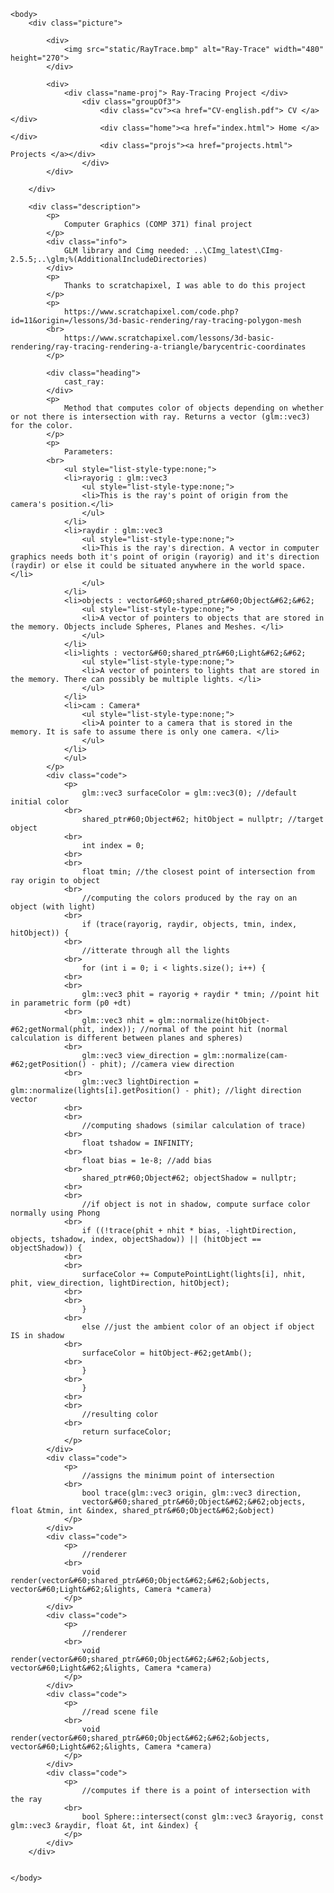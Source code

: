 
<html>
    <head>
        <meta charset="UTF-8">
        <title> RayTracer Project </title>
        <link rel="stylesheet" href="styles.css">
    </head>

    <body>
        <div class="picture">
        
            <div> 
                <img src="static/RayTrace.bmp" alt="Ray-Trace" width="480" height="270">
            </div>

            <div>
                <div class="name-proj"> Ray-Tracing Project </div>
                    <div class="groupOf3">
                        <div class="cv"><a href="CV-english.pdf"> CV </a></div>
                        <div class="home"><a href="index.html"> Home </a></div>
                        <div class="projs"><a href="projects.html"> Projects </a></div>
                    </div>
            </div>

        </div>

        <div class="description">
            <p>
                Computer Graphics (COMP 371) final project
            </p>
            <div class="info">
                GLM library and Cimg needed: ..\CImg_latest\CImg-2.5.5;..\glm;%(AdditionalIncludeDirectories)
            </div>
            <p>
                Thanks to scratchapixel, I was able to do this project
            </p>
            <p>
                https://www.scratchapixel.com/code.php?id=11&origin=/lessons/3d-basic-rendering/ray-tracing-polygon-mesh
            <br>
                https://www.scratchapixel.com/lessons/3d-basic-rendering/ray-tracing-rendering-a-triangle/barycentric-coordinates
            </p>

            <div class="heading">
                cast_ray:
            </div>
            <p>
                Method that computes color of objects depending on whether or not there is intersection with ray. Returns a vector (glm::vec3) for the color.
            </p>
            <p>
                Parameters:
            <br>
                <ul style="list-style-type:none;">
                <li>rayorig : glm::vec3
                    <ul style="list-style-type:none;">
                    <li>This is the ray's point of origin from the camera's position.</li>
                    </ul>
                </li>
                <li>raydir : glm::vec3
                    <ul style="list-style-type:none;">
                    <li>This is the ray's direction. A vector in computer graphics needs both it's point of origin (rayorig) and it's direction (raydir) or else it could be situated anywhere in the world space.</li>
                    </ul>
                </li>
                <li>objects : vector&#60;shared_ptr&#60;Object&#62;&#62;
                    <ul style="list-style-type:none;">
                    <li>A vector of pointers to objects that are stored in the memory. Objects include Spheres, Planes and Meshes. </li>
                    </ul>
                </li>
                <li>lights : vector&#60;shared_ptr&#60;Light&#62;&#62;
                    <ul style="list-style-type:none;">
                    <li>A vector of pointers to lights that are stored in the memory. There can possibly be multiple lights. </li>
                    </ul>
                </li>
                <li>cam : Camera* 
                    <ul style="list-style-type:none;">
                    <li>A pointer to a camera that is stored in the memory. It is safe to assume there is only one camera. </li>
                    </ul>
                </li>
                </ul>  
            </p>
            <div class="code">
                <p>
                    glm::vec3 surfaceColor = glm::vec3(0); //default initial color
	            <br>  
                    shared_ptr#60;Object#62; hitObject = nullptr; //target object
	            <br>
                    int index = 0;
                <br>
                <br>
	                float tmin; //the closest point of intersection from ray origin to object
                <br>
	                //computing the colors produced by the ray on an object (with light)
	            <br>    
                    if (trace(rayorig, raydir, objects, tmin, index, hitObject)) {
		        <br>    
                    //itterate through all the lights
		        <br>    
                    for (int i = 0; i < lights.size(); i++) {
                <br>
                <br>           
			        glm::vec3 phit = rayorig + raydir * tmin; //point hit in parametric form (p0 +dt)
			    <br>    
                    glm::vec3 nhit = glm::normalize(hitObject-#62;getNormal(phit, index)); //normal of the point hit (normal calculation is different between planes and spheres)
			    <br>    
                    glm::vec3 view_direction = glm::normalize(cam-#62;getPosition() - phit); //camera view direction
			    <br>    
                    glm::vec3 lightDirection = glm::normalize(lights[i].getPosition() - phit); //light direction vector
                <br>
                <br>
			        //computing shadows (similar calculation of trace)
			    <br>   
                    float tshadow = INFINITY;
                <br>
                    float bias = 1e-8; //add bias
			    <br>    
                    shared_ptr#60;Object#62; objectShadow = nullptr;
                <br>
                <br>
			        //if object is not in shadow, compute surface color normally using Phong
			    <br>    
                    if ((!trace(phit + nhit * bias, -lightDirection, objects, tshadow, index, objectShadow)) || (hitObject == objectShadow)) {
				<br>
                <br>
				    surfaceColor += ComputePointLight(lights[i], nhit, phit, view_direction, lightDirection, hitObject);
                <br>
                <br>
			        }
                <br>
                    else //just the ambient color of an object if object IS in shadow
				<br>    
                    surfaceColor = hitObject-#62;getAmb();
		        <br>    
                    }
	            <br>    
                    }
                <br>
                <br>
	                //resulting color
	            <br>    
                    return surfaceColor;
                </p>
            </div>
            <div class="code">
                <p>
                    //assigns the minimum point of intersection
                <br>
                    bool trace(glm::vec3 origin, glm::vec3 direction, 
	                vector&#60;shared_ptr&#60;Object&#62;&#62;objects, float &tmin, int &index, shared_ptr&#60;Object&#62;&object)
                </p>
            </div>
            <div class="code">
                <p>
                    //renderer
                <br>
                    void render(vector&#60;shared_ptr&#60;Object&#62;&#62;&objects, vector&#60;Light&#62;&lights, Camera *camera)
                </p>
            </div>
            <div class="code">
                <p>
                    //renderer
                <br>
                    void render(vector&#60;shared_ptr&#60;Object&#62;&#62;&objects, vector&#60;Light&#62;&lights, Camera *camera)
                </p>
            </div>
            <div class="code">
                <p>
                    //read scene file
                <br>
                    void render(vector&#60;shared_ptr&#60;Object&#62;&#62;&objects, vector&#60;Light&#62;&lights, Camera *camera)
                </p>
            </div>
            <div class="code">
                <p>
                    //computes if there is a point of intersection with the ray
                <br>
                    bool Sphere::intersect(const glm::vec3 &rayorig, const glm::vec3 &raydir, float &t, int &index) {
                </p>
            </div>
        </div>


    </body>

</html>
